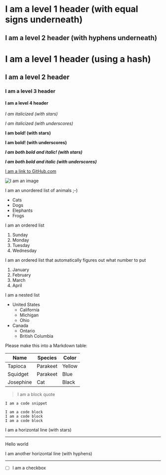 I am a level 1 header (with equal signs underneath)
==

I am a level 2 header (with hyphens underneath)
------

# I am a level 1 header (using a hash)

## I am a level 2 header

### I am a level 3 header

#### I am a level 4 header

*I am italicized (with stars)*

_I am italicized (with underscores)_

**I am bold! (with stars)**

__I am bold! (with underscores)__

***I am both bold and italic! (with stars)***

___I am both bold and italic (with underscores)___

[I am a link to GitHub.com](https://github.com/)

![I am an image](https://icatcare.org/app/uploads/2018/07/Thinking-of-getting-a-cat.png)

I am an unordered list of animals ;-)

- Cats
- Dogs
- Elephants
- Frogs

I am an ordered list

1. Sunday
2. Monday
3. Tuesday
5. Wednesday

I am an ordered list that automatically figures out what number to put

1. January
1. February
1. March
1. April

I am a nested list

- United States 
  - California
  - Michigan
  - Ohio
- Canada
  - Ontario
  - British Columbia

Please make this into a Markdown table:

Name | Species | Color
--- | --- | ---
Tapioca | Parakeet | Yellow
Squidget | Parakeet | Blue
Josephine | Cat | Black

> I am a block quote

`I am a code snippet`

```
I am a code block
I am a code block
I am a code block 
```

I am a horizontal line (with stars)
***

Hello world

I am another horizontal line (with hyphens)

---

- [ ] I am a checkbox
